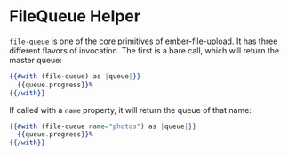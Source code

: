 <!-- TODO remove when https://github.com/ember-learn/ember-cli-addon-docs/issues/136 is fixed -->

# FileQueue Helper

`file-queue` is one of the core primitives of ember-file-upload.
It has three different flavors of invocation. The first is
a bare call, which will return the master queue:

```hbs
{{#with (file-queue) as |queue|}}
  {{queue.progress}}%
{{/with}}
```

If called with a `name` property, it will return the queue
of that name:

```hbs
{{#with (file-queue name="photos") as |queue|}}
  {{queue.progress}}%
{{/with}}
```
